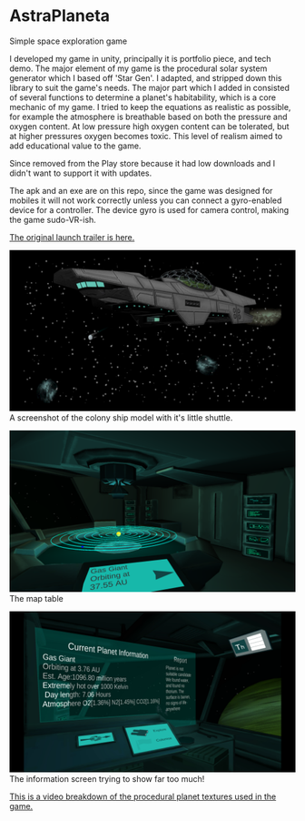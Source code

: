# AstraPlaneta
Simple space exploration game

I developed my game in unity, principally it is portfolio piece, and tech demo. The major element of my game is the procedural solar system generator which I based off 'Star Gen'. I adapted, and stripped down this library to suit the game's needs. The major part which I added in consisted of several functions to determine a planet's habitability, which is a core mechanic of my game. I tried to keep the equations as realistic as possible, for example the atmosphere is breathable based on both the pressure and oxygen content. At low pressure high oxygen content can be tolerated, but at higher pressures oxygen becomes toxic. This level of realism aimed to add educational value to the game.

Since removed from the Play store because it had low downloads and I didn't want to support it with updates. 

The apk and an exe are on this repo, since the game was designed for mobiles it will not work correctly unless you can connect a gyro-enabled device for a controller. The device gyro is used for camera control, making the game sudo-VR-ish. 


[The original launch trailer is here.](https://www.youtube.com/watch?v=Cx0PQZmxuKU)


![colony ship](/screenshots/colony-ship.png)
A screenshot of the colony ship model with it's little shuttle.

![map table](/screenshots/map-table.png)
The map table

![information screen](/screenshots/information-screen.png)
The information screen trying to show far too much!

[This is a video breakdown of the procedural planet textures used in the game.](https://youtu.be/GKbdD22UnuI)
